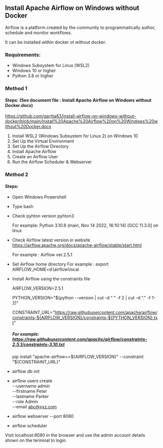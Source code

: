 ## Install Apache Airflow on Windows without Docker

Airflow is a platform created by the community to programmatically author, schedule and monitor workflows.

It can be installed within docker ot without docker.

### Requirements:
- Windows Subsystem for Linux (WSL2)
- Windows 10 or higher
- Python 3.8 or higher

### Method 1
#### Steps: (See document file : Install Apache Airflow on Windows without Docker.docx) 
https://github.com/garjita63/install-airflow-on-windows-without-docker/blob/main/Install%20Apache%20Airflow%20on%20Windows%20without%20Docker.docx

1. Install WSL2 (Windows Subsystem for Linux 2) on Windows 10
2. Set Up the Virtual Environment
3. Set Up the Airflow Directory
4. Install Apache Airflow
5. Create an Airflow User
6. Run the Airflow Scheduler & Webserver

### Method 2
#### Steps:
- Open Windows Powershell
- Type bash
- Check pyhton version
  pyhton3
  
  For example: Python 3.10.6 (main, Nov 14 2022, 16:10:14) [GCC 11.3.0] on linux
- Check Airflow latest version in website https://airflow.apache.org/docs/apache-airflow/stable/start.html

  For example : Airflow ver.2.5.1
- Set Airflow home directory 
  For example : export AIRFLOW_HOME=d:\airflow\local
- Install Airflow using the constraints file

  AIRFLOW_VERSION=2.5.1
  
  PYTHON_VERSION="$(python --version | cut -d " " -f 2 | cut -d "." -f 1-2)"
  
  CONSTRAINT_URL="https://raw.githubusercontent.com/apache/airflow/constraints-${AIRFLOW_VERSION}/constraints-${PYTHON_VERSION}.txt"
  
  ##### For example: https://raw.githubusercontent.com/apache/airflow/constraints-2.5.1/constraints-3.10.txt
  pip install "apache-airflow==${AIRFLOW_VERSION}" --constraint "${CONSTRAINT_URL}"

- airflow db init

- airflow users create \
    --username admin \
    --firstname Peter \
    --lastname Parker \
    --role Admin \
    --email abc@xyz.com

- airflow webserver --port 8080

- airflow scheduler

Visit localhost:8080 in the browser and use the admin account details shown on the terminal to login.
